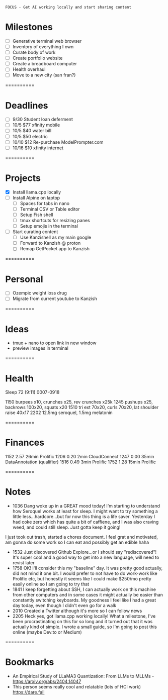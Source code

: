 	FOCUS - Get AI working locally and start sharing content

# Milestones
- [ ] Generative terminal web browser
- [ ] Inventory of everything I own
- [ ] Curate body of work
- [ ] Create portfolio website
- [ ] Create a breadboard computer
- [ ] Health overhaul
- [ ] Move to a new city (san fran?)

==========

# Deadlines
- [ ] 9/30	Student loan deferment
- [ ] 10/5 	$77 xfinity mobile
- [ ] 10/5	$40 water bill
- [ ] 10/5	$50 electric
- [ ] 10/10 	$12 Re-purchase ModelPrompter.com
- [ ] 10/16 	$10 xfinity internet

==========

# Projects
- [x] Install llama.cpp locally
- [ ] Install Alpine on laptop
	- [ ] Spaces for tabs in nano
	- [ ] Terminal CSV or Table editor
	- [ ] Setup Fish shell
	- [ ] tmux shortcuts for resizing panes
	- [ ] Setup emojis in the terminal
- [ ] Start curating content
	- [ ] Use Kanzishell as my main google
	- [ ] Forward to Kanzish @ proton
	- [ ] Remap GetPocket app to Kanzish

==========

# Personal
- [ ] Ozempic weight loss drug
- [ ] Migrate from current youtube to Kanzish

==========

# Ideas
- tmux + nano to open link in new window
- preview images in terminal

==========

# Health
Sleep	72 (9:11)	0007-0918

1150	burpees x10, crunches x25, rev crunches x25k
1245	pushups x25, backrows 100x20, squats x20
1510	tri ext 70x20, curls 70x20, lat shoulder raise 40x17
2202	12.5mg seroquel, 1.5mg melatonin

==========

# Finances
1152	2.57	26min	Prolific
1206	0.20	2min	CloudConnect
1247	0.00	35min	DataAnnotation (qualifier)
1516	0.49	3min	Prolific
1752	1.28	15min	Prolific

==========

# Notes
- 1036 Dang woke up in a GREAT mood today! I'm starting to understand how Seroquel works at least for sleep. I might want to try something a little less...hardcore...but for now this thing is a life saver. Yesterday I had coke zero which has quite a bit of caffiene, and I was also craving weed, and could still sleep. Just gotta keep it going!

I just took out trash, started a chores document. I feel grat and motivated, am gonna do some work so I can eat and possibly get an edible haha

- 1532 Just discovered Github Explore...or I should say "rediscovered"! It's super cool and a good way to get into a new language, will need to revist later
- 1758 OK! I'll consider this my "baseline" day. It was pretty good actually, did not mind it one bit. I would prefer to not have to do work-work like Prolific etc, but honestly it seems like I could make $250/mo pretty easily online so I am going to try that
- 1841 I keep forgetting about SSH, I can actually work on this machine from other computers and in some cases it might actually be easier than constantly switching keyboards. My goodness I feel like I had a great day today, even though I didn't even go for a walk
- 2010 Created a Twitter although it's more so I can follow news
- 2205 Heck yes, got llama.cpp working locally! What a milestone, I've been procrastinating on this for so long and it turned out that it was actually kind of simple. I wrote a small guide, so I'm going to post this online (maybe Dev.to or Medium)

==========

# Bookmarks
- An Empirical Study of LLaMA3 Quantization: From LLMs to MLLMs - https://arxiv.org/abs/2404.14047
- This person seems really cool and relatable (lots of HCI work) https://dare.fail
